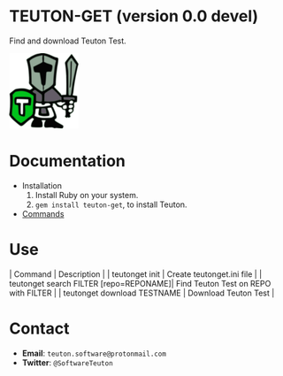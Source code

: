 
# TEUTON-GET (version 0.0 devel)

Find and download Teuton Test.

![logo](./docs/images/logo.png)

# Documentation

* Installation
    1. Install Ruby on your system.
    1. `gem install teuton-get`, to install Teuton.
* [Commands](https://github.com/teuton-software/teuton/tree/master/docs/commands/README.md)

# Use

| Command | Description |
| teutonget init | Create teutonget.ini file |
| teutonget search FILTER [repo=REPONAME]| Find Teuton Test on REPO with FILTER |
| teutonget download TESTNAME | Download Teuton Test |

# Contact

* **Email**: `teuton.software@protonmail.com`
* **Twitter**: `@SoftwareTeuton`
